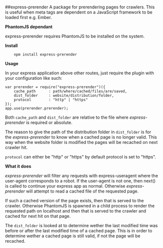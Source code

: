 ##express-prerender
A package for prerendering pages for crawlers. This is useful when meta tags are dependent on a JavaScript framework to be loaded first 
e.g. Ember.

**PhantomJS dependant**

express-prerender requires PhantomJS to be installed on the system. 


**Install**

```
    npm install express-prerender
```

**Usage**

In your express application above other routes, just require the plugin with your configuration like such:
```
var prerender = require("express-prerender")({
    cache_path      : path/where/cached/files/are/saved,
    dist_folder     : website/distribution/folder, 
    protocol        : "http" | "https"
});
app.use(prerender.prerender);
```

Both `cache_path` and `dist_folder` are relative to the file where *express-prerender* is required or absolute.

The reason to give the path of the distribution folder in `dist_folder` is for the *express-prerender*
to know when a cached page is no longer valid. This way when the website folder is modified the pages will
be recached on next crawler hit.

`protocol` can either be "http" or "https" by default protocol is set to "https".


**What it does**

*express-prerender* will filter any requests with express-useragent where the user-agent corresponds to a robot. 
If the user-agent is not one, then next() is called to continue your express app as normal. Otherwise *express-prerender* 
will attempt to read a cached file of the requested page. 

If such a cached version of the page exists, then that is served to the crawler. Otherwise PhantomJS is spawned in a child process
to render the requested path on localhost and then that is served to the crawler and cached for next hit on that page. 

The `dist_folder` is looked at to determine wether the last modified time was before or after the last modified time of a cached page. 
This is in order to determine wether a cached page is still valid, if not the page will be recached.  
